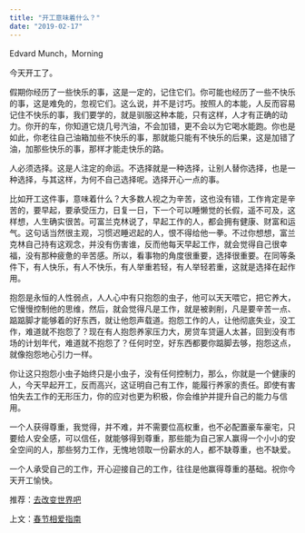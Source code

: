 ```yaml
---
title: "开工意味着什么？"
date: "2019-02-17"
---
```


Edvard Munch，Morning

今天开工了。

假期你经历了一些快乐的事，这是一定的，记住它们。你可能也经历了一些不快乐的事，这是难免的，忽视它们。这么说，并不是讨巧。按照人的本能，人反而容易记住不快乐的事，我们要学的，就是驯服这种本能，只有这样，人才有正确的动力。你开的车，你知道它烧几号汽油，不会加错，更不会以为它喝水能跑。你也是如此，你老往自己油箱加些不快乐的事，那就能只能有不快乐的后果，这是加错了油，加那些快乐的事，那样才能走快乐的路。

人必须选择。这是人注定的命运。不选择就是一种选择，让别人替你选择，也是一种选择，与其这样，为何不自己选择呢。选择开心一点的事。

比如开工这件事，意味着什么？大多数人视之为辛苦，这也没有错，工作肯定是辛苦的，要早起，要承受压力，日复一日，下一个可以睡懒觉的长假，遥不可及，这样想，人生确实很苦。可富兰克林说了，早起工作的人，都会拥有健康、财富和运气。这句话当然很主观，习惯迟睡迟起的人，恨不得给他一拳。不过你想想，富兰克林自己持有这观念，并没有伤害谁，反而他每天早起工作，就会觉得自己很幸福，没有那种疲惫的辛苦感。所以，看事物的角度很重要，选择很重要。在同等条件下，有人快乐，有人不快乐，有人举重若轻，有人举轻若重，这就是选择在起作用。

抱怨是永恒的人性弱点，人人心中有只抱怨的虫子，他可以天天喂它，把它养大，它慢慢控制他的思维，然后，就会觉得凡是工作，就是被剥削，凡是要辛苦一点、踮踮脚才能够着的好东西，就让他怨声载道。抱怨工作的人，让他彻底失业，没工作，难道就不抱怨了？现在有人抱怨养家压力大，房贷车贷逼人太甚，回到没有市场的计划年代，难道就不抱怨了？任何时空，好东西都要你踮脚去够，抱怨这点，就像抱怨地心引力一样。

你让这只抱怨小虫子始终只是小虫子，没有任何控制力，那么，你就是一个健康的人，今天早起开工，反而高兴，这证明自己有工作，能履行养家的责任。即使有害怕失去工作的无形压力，你的应对也更为积极，你会维护并提升自己的能力与信用。

一个人获得尊重，我觉得，并不难，并不需要位高权重，也不必配置豪车豪宅，只要给人安全感，可以信任，就能够得到尊重，那些能为自己家人赢得一个小小的安全空间的人，那些努力工作，无愧地领取一份薪水的人，都不缺尊重，也不缺爱。

一个人承受自己的工作，开心迎接自己的工作，往往是他赢得尊重的基础。祝你今天开工愉快。

推荐：[去改变世界吧](http://mp.weixin.qq.com/s?__biz=MjM5NDU0Mjk2MQ==&mid=2651629112&idx=1&sn=c2845e1ad38373733d404696efd9f70f&chksm=bd7e22268a09ab30fee1cfdc90b981ed5b512e10357b3d345ca9406dfc3d0f55bf51f1298b10&scene=21#wechat_redirect)

上文：[春节相爱指南](http://mp.weixin.qq.com/s?__biz=MjM5NDU0Mjk2MQ==&mid=2651632518&idx=1&sn=c3a44bbf79d3615f876cd7b9270914c7&chksm=bd7e37988a09be8ec0281f74338ca5a2fba88a5cff793628f0c29731de2bff2e59bd3b9d7510&scene=21#wechat_redirect)
